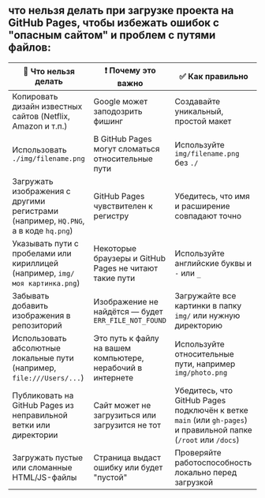 ## **что нельзя делать при загрузке проекта на GitHub Pages**, чтобы избежать ошибок с "опасным сайтом" и проблем с путями файлов:

| 🚫 Что **нельзя делать**                                                           | ❗ Почему это важно                                          | ✅ Как правильно                                                                                                |
| ---------------------------------------------------------------------------------- | ----------------------------------------------------------- | -------------------------------------------------------------------------------------------------------------- |
| Копировать дизайн известных сайтов (Netflix, Amazon и т.п.)                        | Google может заподозрить фишинг                             | Создавайте уникальный, простой макет                                                                           |
| Использовать `./img/filename.png`                                                  | В GitHub Pages могут сломаться относительные пути           | Используйте `img/filename.png` без `./`                                                                        |
| Загружать изображения с другими регистрами (например, `HQ.PNG`, а в коде `hq.png`) | GitHub Pages чувствителен к регистру                        | Убедитесь, что имя и расширение совпадают точно                                                                |
| Указывать пути с пробелами или кириллицей (например, `img/моя картинка.png`)       | Некоторые браузеры и GitHub Pages не читают такие пути      | Используйте английские буквы и `-` или `_`                                                                     |
| Забывать добавить изображения в репозиторий                                        | Изображение не найдётся — будет `ERR_FILE_NOT_FOUND`        | Загружайте все картинки в папку `img/` или нужную директорию                                                   |
| Использовать абсолютные локальные пути (например, `file:///Users/...`)             | Это путь к файлу на вашем компьютере, нерабочий в интернете | Используйте относительные пути, например `img/photo.png`                                                       |
| Публиковать на GitHub Pages из неправильной ветки или директории                   | Сайт может не загрузиться или загрузится не тот             | Убедитесь, что GitHub Pages подключён к ветке `main` (или `gh-pages`) и правильной папке (`/root` или `/docs`) |
| Загружать пустые или сломанные HTML/JS-файлы                                       | Страница выдаст ошибку или будет "пустой"                   | Проверяйте работоспособность локально перед загрузкой                                                          |


